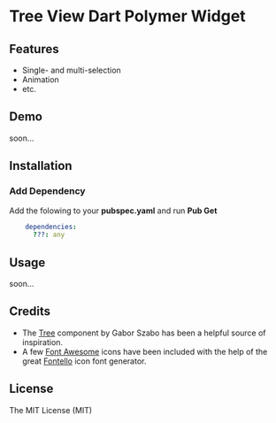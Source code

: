 Tree View Dart Polymer Widget
================

## Features ##
* Single- and multi-selection
* Animation
* etc.

## Demo ##
soon...

## Installation ##

### Add Dependency ###
Add the folowing to your **pubspec.yaml** and run **Pub Get**
```yaml
	dependencies:
	  ???: any
```

## Usage ##
soon...


## Credits ##
* The [Tree](http://html-components.appspot.com/components/data/tree) component 
by Gabor Szabo has been a helpful source of inspiration.
* A few [Font Awesome](http://fortawesome.github.io/Font-Awesome/) icons have 
been included with the help of the great [Fontello](http://fontello.com/) icon 
font generator.


## License ##
The MIT License (MIT)
